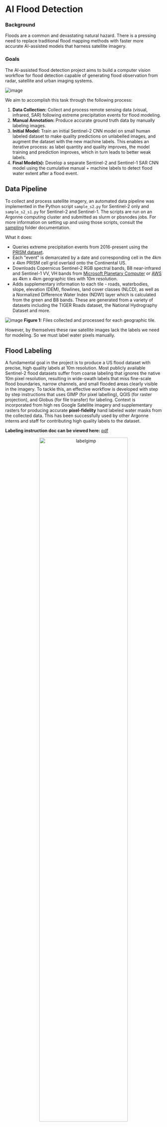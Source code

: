 # AI Flood Detection
### Background
Floods are a common and devastating natural hazard. There is a pressing need to replace traditional flood mapping methods with faster more accurate AI-assisted models that harness satellite imagery.

### Goals
The AI-assisted flood detection project aims to build a computer vision workflow for flood detection capable of generating flood observation from radar, satellite and urban imaging systems.

![image](https://github.com/davdma/floodmaps/assets/42689743/0685799c-7ab7-4640-9ae4-759b797dd13f)

We aim to accomplish this task through the following process:
1. **Data Collection:** Collect and process remote sensing data (visual, infrared, SAR) following extreme precipitation events for flood modeling.
2. **Manual Annotation:** Produce accurate ground truth data by manually labeling images.
3. **Initial Model:** Train an initial Sentinel-2 CNN model on small human labeled dataset to make quality predictions on unlabelled images, and augment the dataset with the new machine labels. This enables an iterative process: as label quantity and quality improves, the model training and prediction improves, which in turn leads to better weak labels.
4. **Final Model(s):** Develop a separate Sentinel-2 and Sentinel-1 SAR CNN model using the cumulative manual + machine labels to detect flood water extent after a flood event.

## Data Pipeline
To collect and process satellite imagery, an automated data pipeline was implemented in the Python script `sample_s2.py` for Sentinel-2 only and `sample_s2_s1.py` for Sentinel-2 and Sentinel-1. The scripts are run on an Argonne computing cluster and submitted as slurm or pbsnodes jobs. For more information on setting up and using those scripts, consult the [sampling](sampling/README.md) folder documentation.

What it does:
* Queries extreme precipitation events from 2016-present using the [PRISM dataset](https://prism.oregonstate.edu/).
* Each "event" is demarcated by a date and corresponding cell in the 4km x 4km PRISM cell grid overlaid onto the Continental US.
* Downloads Copernicus Sentinel-2 RGB spectral bands, B8 near-infrared and Sentinel-1 VV, VH bands from [Microsoft Planetary Computer](https://planetarycomputer.microsoft.com/dataset/sentinel-2-l2a) or [AWS](https://registry.opendata.aws/sentinel-2/) as 4km x 4km geographic tiles with 10m resolution.
* Adds supplementary information to each tile - roads, waterbodies, slope, elevation (DEM), flowlines, land cover classes (NLCD), as well as a Normalized Difference Water Index (NDWI) layer which is calculated from the green and B8 bands. These are generated from a variety of datasets including the TIGER Roads dataset, the National Hydrography Dataset and more.

![image](https://github.com/davdma/floodmaps/assets/42689743/05168f81-c560-456e-9df3-87530d4b1def)
**Figure 1:** Files collected and processed for each geographic tile.

However, by themselves these raw satellite images lack the labels we need for modeling. So we must label water pixels manually.

## Flood Labeling

A fundamental goal in the project is to produce a US flood dataset with precise, high quality labels at 10m resolution. Most publicly available Sentinel-2 flood datasets suffer from coarse labeling that ignores the native 10m pixel resolution, resulting in wide-swath labels that miss fine-scale flood boundaries, narrow channels, and small flooded areas clearly visible in the imagery. To tackle this, an effective workflow is developed with step by step instructions that uses GIMP (for pixel labelling), QGIS (for raster projection), and Globus (for file transfer) for labeling. Context is incorporated from high res Google Satellite imagery and supplementary rasters for producing accurate **pixel-fidelity** hand labeled water masks from the collected data. This has been successfully used by other Argonne interns and staff for contributing high quality labels to the dataset.

**Labeling instruction doc can be viewed here:** [pdf](https://1drv.ms/b/c/1ded958179f3d5ad/EXI5Xlbf-j1Ik1BebYOHmMIBvSyrxDlMZ0A57EPvR7XTFg)

<div align="center">
<img width="75%" alt="labelgimp" src="https://github.com/davdma/floodmaps/assets/42689743/91799a7d-6fa8-4c04-b3c5-9f1a565b8e59" />
<p style="width: 60%; margin: 0 auto;"><em>Figure 2.1: Labeling flood images through GIMP software.
</em></p>
</div>

The True Color Image (TCI) provided by the S2 products can often be ambiguous as to whether a specific pixel contains water or not, e.g. a brown pixel could be wet soil, dark vegetation, dirt road, or still flood water. Hence, it is important for the labeler to have context when making judgments to achieve high quality labels with 10m pixel fidelity. This is done by zooming into high resolution imagery in and around the pixel of interest in QGIS and making comparisons between pre and post-flood images.

<div align="center">
<img width="75%" alt="labelwcontext" src="https://github.com/user-attachments/assets/4cdd6f7f-f246-4622-aead-2c1ff6404fc0" />
<p style="width: 60%; margin: 0 auto;"><em>Figure 2.2: Using high resolution imagery provided by NOAA to label flood images near Addicks Reservoir in Texas following Hurricane Harvey.
</em></p>
</div>

As a result, we were able to produce 70+ 4km 4km manually labeled flood tiles spread across the Illinois and Texas/Florida regions. This does not include the hundreds of additional weak labels (generated by the best trained model on unlabeled data) used to augment the dataset for iterative model training and development.

<div align="center">
<img width="75%" alt="labelmapwtile" src="https://github.com/user-attachments/assets/dd5500cb-4f36-40f4-b7f9-e1f730689630" />
<p style="width: 60%; margin: 0 auto;"><em>Figure 2.3: Map of manually labeled tiles grouped into Illinois region and Texas region.
</em></p>
</div>

## S2 Model
For our water pixel detection model, we tested multiple built-in architectures that have been used in the flood modelling literature extensively, most commonly UNet and UNet++. Our model input consists of the RGB spectral bands, the NIR B8 band, the NDWI calculation, as well as the option of selecting additional channels such as the Digital Elevation Map (DEM), slope, roads, waterbodies, and flowlines. Rather than break large tile discretely into patches, we found that the model learned best when 500-1000 64 x 64 pixel patches were randomly sampled from each tile. The exploratory [notebook](notebooks/unet.ipynb) shows the improvement in training from using random sampling over discrete tiling. 

We experimented with a discriminator head on top of original classifier to create a two part model. The discriminator would first take the input patch and determine whether the patch has water or not. If the discriminator detects water in the patch, it proceeds to run the patch through the UNet, otherwise it outputs a zero tensor. This two head model design allows us to skip unnecessary computation if the patch contains no water, and to also avoid poor predictions if the patch is cloudy.

<div align="center">
<img width="75%" alt="labelmapwtile" src="https://github.com/davdma/floodmaps/assets/42689743/78d029d1-2f32-4991-b62f-c5d6d6ca0167" />
<p style="width: 60%; margin: 0 auto;"><em>Figure 6: Prediction results on a large flood tile. Using our initial model on unlabelled data allows us to automate our ground truthing process.
</em></p>
</div>

With the initial tuned UNet and UNet++ models, we visualized their predictions on unseen flood tiles in QGIS with georeferencing. Overlaid on high resolution satellite images, we were able to identify patterns and see how the model performs in practice. In the example below, we see that the model is a very powerful predictor of open water, and has a strong ability to distinguish fine outlines of water bodies. We also see some limitations of our model: due to the 10m resolution of the input channels, water bodies that are <10m have a higher likelihood of going undetected. Another limitation of note is cloud cover. In practice a percentage of the input satellite images will be obscured by clouds, making it hard for the model to see the waterbodies, and in the example below the model performs the worst in areas obscured by cloud cover (top right corner of waterbody - these clouds are not visible in the high res overlaid Google satellite image). 

![QGISUnetPrediction](https://github.com/davdma/floodmaps/assets/42689743/07f27d36-138f-4365-ab8f-b846c7204ce3)
**Figure 7:** Prediction results overlaid on high resolution satellite imagery in QGIS.

## SAR S1 Model

Using our best initial S2 model, we made predictions on unlabelled data to build a much larger dataset of 400+ flood event tiles across different geographic regions of the United States (including areas impacted by Hurricane Harvey), and then sampled a total of 414,000 64 x 64 patches. These event tiles were deliberately chosen to have coincident S2 and S1 SAR imagery within 12 hours of each other post flood event, so that our machine labels would most accurately reflect the flood water present in the SAR data. With the augmented dataset, we trained and tested different model architectures, and explored the potential advantage of an autodespeckler attachment to a regular segmentation model. The autodespeckler is an autoencoder that takes as input the SAR channels of each patch, and extracts the seminal features from the SAR data for the classifier to use, with the aim of reducing the impact of SAR speckle on prediction quality.

![sarworkflow](https://github.com/davdma/floodmaps/assets/42689743/2fdf3016-cc61-4e41-8118-bc3bf460ffa7)
**Figure 8:** The process for developing the final SAR flood prediction model.

## Results

Each model is tuned using Bayesian optimization with the deephyper package, and subsequently benchmarked on the test set with the tuned hyperparameters.
**Our best standalone classifier was a UNet++ SAR model that achieved a F1 score of 92.79, an accuracy of 97.14, precision of 93.82 and recall of 91.78.** The autodespeckler tuning is still TBD. Benchmarking results will also be posted soon.

![sarunet++model](https://github.com/davdma/floodmaps/assets/42689743/6e279d68-4597-4755-914c-532ca61d7206)

# The Autodespeckler

The autodespeckler attachement was added to tackle the speckle noise present in SAR input data that degrades its quality and interpretability for the SAR flood mapping models. Using a Conditional-VAE architecture, we trained the model on multitemporal composites of SAR images. The result was a decoder that was able to generate synthetic "clean" SAR images from noisy SAR input.

# Usage

Dependencies are installed via the conda environments in `envs/`. First, clone the repository locally:

```bash
git clone https://github.com/davdma/floodmaps.git
```

Then install each of the conda environments:
```bash
conda env create -f envs/floodmaps-sampling.yml
conda env create -f envs/floodmaps-training.yml
conda env create -f envs/floodmaps-tuning.yml
```

The project uses `hydra` to handle configurations. The `configs` folder contains the configuration groups and files for running the scripts. Scripts will first parse the input config from `configs/config.yaml`, so it is necessary to setup `config.yaml` correctly before running any script (note: there are some scripts that require additional `argparse` params). To setup configs correctly, set the directory paths first in `configs/paths/default.yaml`, then use interpolation of those paths across the config:

```yaml
# Setup base_dir to point to root of your cloned repo
base_dir: /lcrc/project/hydrosm/dma
data_dir: ${.base_dir}/data
output_dir: ${.base_dir}/outputs

# ... (additional configuration paths and settings)
```

```yaml
# In other config files use the interpolation syntax ${...} for paths
model:
    weights: "${paths.output_dir}/experiments/2025-07-24_unet_tv5yhqnb/unet_cls.pth"
```

On the cluster, make sure the right conda environment is active in the job submission script:

```bash
#!/bin/bash
#PBS -A hydrosm
#PBS -l select=1:ngpus=1:ncpus=16
#PBS -l walltime=2:00:00
#PBS -N inference_s2
#PBS -m bea
#PBS -o /lcrc/project/hydrosm/dma/outputs/logs/inference_s2.out
#PBS -e /lcrc/project/hydrosm/dma/outputs/logs/inference_s2.err

# Set up my environment
source ~/.bashrc
cd /lcrc/project/hydrosm/dma
conda activate floodmaps-training

# Run sampling script
python -m floodmaps.inference.inference_s2
```

By default `hydra` will save its specific log files and outputs next to the python script. To avoid cluttering the repo, it is highly recommended to either disable this logging completely or modify the hydra output directory location through this setting in `config.yaml`:

```yaml
hydra:
  run:
    dir: ${base_dir}/hydra
```




